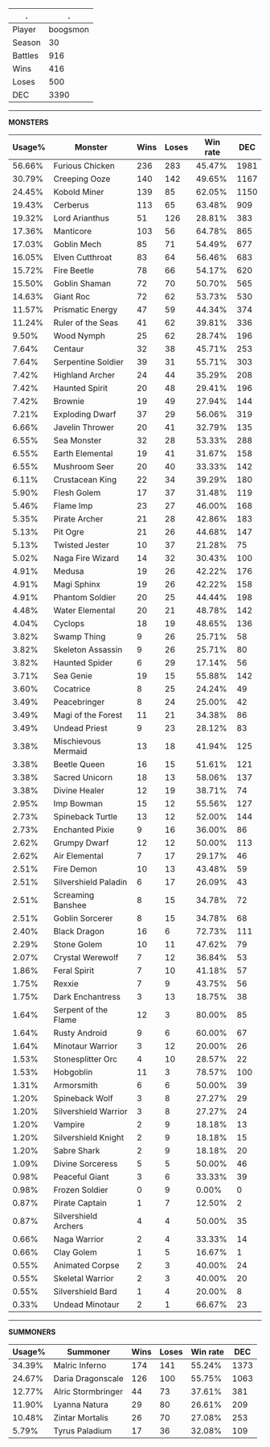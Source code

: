 .|.
|-|-
Player|boogsmon
Season|30
Battles|916
Wins|416
Loses|500
DEC|3390

---
**MONSTERS**

Usage%|Monster|Wins|Loses|Win rate|DEC|
-|-|-|-|-|-|
56.66%|Furious Chicken|236|283|45.47%|1981|
30.79%|Creeping Ooze|140|142|49.65%|1167|
24.45%|Kobold Miner|139|85|62.05%|1150|
19.43%|Cerberus|113|65|63.48%|909|
19.32%|Lord Arianthus|51|126|28.81%|383|
17.36%|Manticore|103|56|64.78%|865|
17.03%|Goblin Mech|85|71|54.49%|677|
16.05%|Elven Cutthroat|83|64|56.46%|683|
15.72%|Fire Beetle|78|66|54.17%|620|
15.50%|Goblin Shaman|72|70|50.70%|565|
14.63%|Giant Roc|72|62|53.73%|530|
11.57%|Prismatic Energy|47|59|44.34%|374|
11.24%|Ruler of the Seas|41|62|39.81%|336|
9.50%|Wood Nymph|25|62|28.74%|196|
7.64%|Centaur|32|38|45.71%|253|
7.64%|Serpentine Soldier|39|31|55.71%|303|
7.42%|Highland Archer|24|44|35.29%|208|
7.42%|Haunted Spirit|20|48|29.41%|196|
7.42%|Brownie|19|49|27.94%|144|
7.21%|Exploding Dwarf|37|29|56.06%|319|
6.66%|Javelin Thrower|20|41|32.79%|135|
6.55%|Sea Monster|32|28|53.33%|288|
6.55%|Earth Elemental|19|41|31.67%|158|
6.55%|Mushroom Seer|20|40|33.33%|142|
6.11%|Crustacean King|22|34|39.29%|180|
5.90%|Flesh Golem|17|37|31.48%|119|
5.46%|Flame Imp|23|27|46.00%|168|
5.35%|Pirate Archer|21|28|42.86%|183|
5.13%|Pit Ogre|21|26|44.68%|147|
5.13%|Twisted Jester|10|37|21.28%|75|
5.02%|Naga Fire Wizard|14|32|30.43%|100|
4.91%|Medusa|19|26|42.22%|176|
4.91%|Magi Sphinx|19|26|42.22%|158|
4.91%|Phantom Soldier|20|25|44.44%|198|
4.48%|Water Elemental|20|21|48.78%|142|
4.04%|Cyclops|18|19|48.65%|136|
3.82%|Swamp Thing|9|26|25.71%|58|
3.82%|Skeleton Assassin|9|26|25.71%|80|
3.82%|Haunted Spider|6|29|17.14%|56|
3.71%|Sea Genie|19|15|55.88%|142|
3.60%|Cocatrice|8|25|24.24%|49|
3.49%|Peacebringer|8|24|25.00%|42|
3.49%|Magi of the Forest|11|21|34.38%|86|
3.49%|Undead Priest|9|23|28.12%|83|
3.38%|Mischievous Mermaid|13|18|41.94%|125|
3.38%|Beetle Queen|16|15|51.61%|121|
3.38%|Sacred Unicorn|18|13|58.06%|137|
3.38%|Divine Healer|12|19|38.71%|74|
2.95%|Imp Bowman|15|12|55.56%|127|
2.73%|Spineback Turtle|13|12|52.00%|144|
2.73%|Enchanted Pixie|9|16|36.00%|86|
2.62%|Grumpy Dwarf|12|12|50.00%|113|
2.62%|Air Elemental|7|17|29.17%|46|
2.51%|Fire Demon|10|13|43.48%|59|
2.51%|Silvershield Paladin|6|17|26.09%|43|
2.51%|Screaming Banshee|8|15|34.78%|72|
2.51%|Goblin Sorcerer|8|15|34.78%|68|
2.40%|Black Dragon|16|6|72.73%|111|
2.29%|Stone Golem|10|11|47.62%|79|
2.07%|Crystal Werewolf|7|12|36.84%|53|
1.86%|Feral Spirit|7|10|41.18%|57|
1.75%|Rexxie|7|9|43.75%|56|
1.75%|Dark Enchantress|3|13|18.75%|38|
1.64%|Serpent of the Flame|12|3|80.00%|85|
1.64%|Rusty Android|9|6|60.00%|67|
1.64%|Minotaur Warrior|3|12|20.00%|26|
1.53%|Stonesplitter Orc|4|10|28.57%|22|
1.53%|Hobgoblin|11|3|78.57%|100|
1.31%|Armorsmith|6|6|50.00%|39|
1.20%|Spineback Wolf|3|8|27.27%|29|
1.20%|Silvershield Warrior|3|8|27.27%|24|
1.20%|Vampire|2|9|18.18%|13|
1.20%|Silvershield Knight|2|9|18.18%|15|
1.20%|Sabre Shark|2|9|18.18%|20|
1.09%|Divine Sorceress|5|5|50.00%|46|
0.98%|Peaceful Giant|3|6|33.33%|39|
0.98%|Frozen Soldier|0|9|0.00%|0|
0.87%|Pirate Captain|1|7|12.50%|2|
0.87%|Silvershield Archers|4|4|50.00%|35|
0.66%|Naga Warrior|2|4|33.33%|14|
0.66%|Clay Golem|1|5|16.67%|1|
0.55%|Animated Corpse|2|3|40.00%|24|
0.55%|Skeletal Warrior|2|3|40.00%|20|
0.55%|Silvershield Bard|1|4|20.00%|8|
0.33%|Undead Minotaur|2|1|66.67%|23|

---
**SUMMONERS**

Usage%|Summoner|Wins|Loses|Win rate|DEC|
-|-|-|-|-|-|
34.39%|Malric Inferno|174|141|55.24%|1373|
24.67%|Daria Dragonscale|126|100|55.75%|1063|
12.77%|Alric Stormbringer|44|73|37.61%|381|
11.90%|Lyanna Natura|29|80|26.61%|209|
10.48%|Zintar Mortalis|26|70|27.08%|253|
5.79%|Tyrus Paladium|17|36|32.08%|109|

